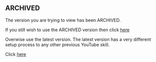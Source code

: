 ## ARCHIVED

The version you are trying to view has been ARCHIVED.

If you still wish to use the ARCHIVED version then click [here](https://competent-lamport-7cdc8d.netlify.app/)

Overwise use the latest version. The latest version has a very different setup process to any other previous YouTube skill.

Click [here](https://alpha-video.andrewstech.me)
